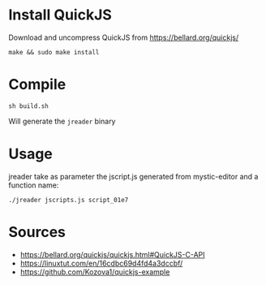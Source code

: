 # Install QuickJS

Download and uncompress QuickJS from https://bellard.org/quickjs/

`make && sudo make install`

# Compile

`sh build.sh`

Will generate the `jreader`  binary

# Usage


jreader take as parameter the jscript.js generated from mystic-editor and a function name:

`./jreader jscripts.js script_01e7`


# Sources

* https://bellard.org/quickjs/quickjs.html#QuickJS-C-API
* https://linuxtut.com/en/16cdbc69d4fd4a3dccbf/
* https://github.com/Kozova1/quickjs-example
